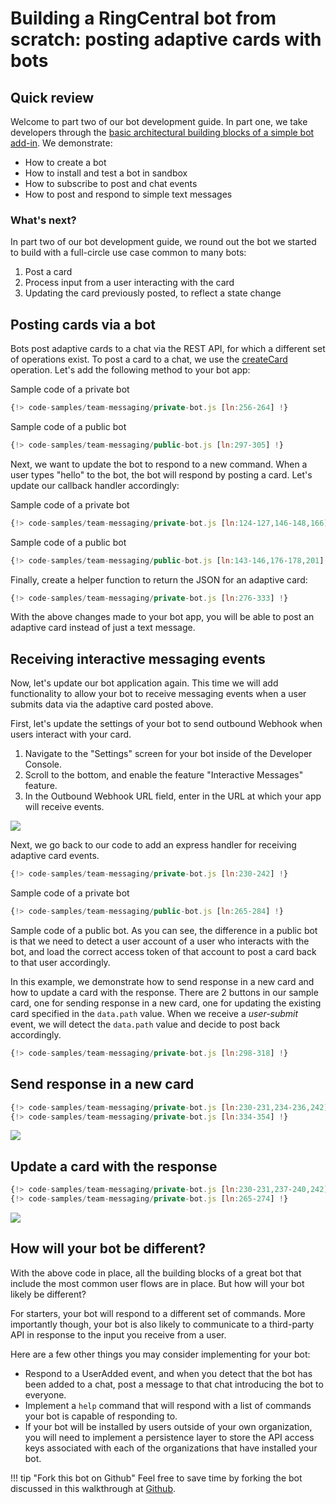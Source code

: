 # Building a RingCentral bot from scratch: posting adaptive cards with bots

## Quick review

Welcome to part two of our bot development guide. In part one, we take developers through the [basic architectural building blocks of a simple bot add-in](../walkthrough). We demonstrate:

* How to create a bot
* How to install and test a bot in sandbox
* How to subscribe to post and chat events
* How to post and respond to simple text messages

### What's next?

In part two of our bot development guide, we round out the bot we started to build with a full-circle use case common to many bots:

1. Post a card
2. Process input from a user interacting with the card
3. Updating the card previously posted, to reflect a state change

## Posting cards via a bot

Bots post adaptive cards to a chat via the REST API, for which a different set of operations exist. To post a card to a chat, we use the [createCard](https://developers.ringcentral.com/api-reference/Adaptive-Cards/createGlipAdaptiveCard) operation. Let's add the following method to your bot app:

Sample code of a private bot
```js
{!> code-samples/team-messaging/private-bot.js [ln:256-264] !}
```

Sample code of a public bot
```js
{!> code-samples/team-messaging/public-bot.js [ln:297-305] !}
```

Next, we want to update the bot to respond to a new command. When a user types "hello" to the bot, the bot will respond by posting a card. Let's update our callback handler accordingly:

Sample code of a private bot
```js
{!> code-samples/team-messaging/private-bot.js [ln:124-127,146-148,166] !}
```

Sample code of a public bot
```js
{!> code-samples/team-messaging/public-bot.js [ln:143-146,176-178,201] !}
```

Finally, create a helper function to return the JSON for an adaptive card:

```js
{!> code-samples/team-messaging/private-bot.js [ln:276-333] !}
```

With the above changes made to your bot app, you will be able to post an adaptive card instead of just a text message.

## Receiving interactive messaging events

Now, let's update our bot application again. This time we will add functionality to allow your bot to receive messaging events when a user submits data via the adaptive card posted above.

First, let's update the settings of your bot to send outbound Webhook when users interact with your card.

1. Navigate to the "Settings" screen for your bot inside of the Developer Console.
2. Scroll to the bottom, and enable the feature "Interactive Messages" feature.
3. In the Outbound Webhook URL field, enter in the URL at which your app will receive events.

<img class="img-fluid" style="max-width: 500px" src="../interactive-messages.png" >

Next, we go back to our code to add an express handler for receiving adaptive card events.

```js
{!> code-samples/team-messaging/private-bot.js [ln:230-242] !}
```
Sample code of a private bot

```js
{!> code-samples/team-messaging/public-bot.js [ln:265-284] !}
```
Sample code of a public bot. As you can see, the difference in a public bot is that we need to detect a user account of a user who interacts with the bot, and load the correct access token of that account to post a card back to that user accordingly.

In this example, we demonstrate how to send response in a new card and how to update a card with the response. There are 2 buttons in our sample card, one for sending response in a new card, one for updating the existing card specified in the `data.path` value. When we receive a *user-submit* event, we will detect the `data.path` value and decide to post back accordingly.

```js
{!> code-samples/team-messaging/private-bot.js [ln:298-318] !}
```

## Send response in a new card

```js
{!> code-samples/team-messaging/private-bot.js [ln:230-231,234-236,242] !}
{!> code-samples/team-messaging/private-bot.js [ln:334-354] !}
```

<img class="img-fluid" src="../../manual/bot-send-card.png" >

## Update a card with the response

```js
{!> code-samples/team-messaging/private-bot.js [ln:230-231,237-240,242] !}
{!> code-samples/team-messaging/private-bot.js [ln:265-274] !}
```

<img class="img-fluid" src="../../manual/bot-update-card.png" >

## How will your bot be different?

With the above code in place, all the building blocks of a great bot that include the most common user flows are in place. But how will your bot likely be different?

For starters, your bot will respond to a different set of commands. More importantly though, your bot is also likely to communicate to a third-party API in response to the input you receive from a user.

Here are a few other things you may consider implementing for your bot:

* Respond to a UserAdded event, and when you detect that the bot has been added to a chat, post a message to that chat introducing the bot to everyone.
* Implement a `help` command that will respond with a list of commands your bot is capable of responding to.
* If your bot will be installed by users outside of your own organization, you will need to implement a persistence layer to store the API access keys associated with each of the organizations that have installed your bot.

!!! tip "Fork this bot on Github"
    Feel free to save time by forking the bot discussed in this walkthrough at [Github](https://github.com/ringcentral-tutorials/ringcentral-bot-nodejs-demo.git).
